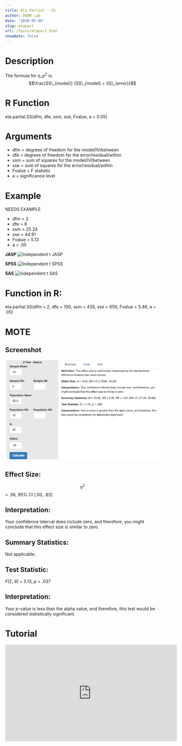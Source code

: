 ```yaml
---
title: Eta Partial - SS
author: DOOM Lab
date: '2018-05-09'
slug: etapart
url: /tests/etapart.html
showDate: false
---
```


<script src="//yihui.name/js/math-code.js"></script>
<script async
src="//cdn.bootcss.com/mathjax/2.7.1/MathJax.js?config=TeX-MML-AM_CHTML">
</script>

# Description   

The formula for $\eta\_p^2$ is: $$\frac{SS\_{model}} {SS\_{model} + SS\_{error}}$$

# R Function

eta.partial.SS(dfm, dfe, ssm, sse, Fvalue, a = 0.05)

# Arguments 

+ dfm = degrees of freedom for the model/IV/between   
+ dfe = degrees of freedom for the error/residual/within 
+ ssm = sum of squares for the model/IV/between
+ sse = sum of squares for the error/residual/within
+ Fvalue = F statistic   
+ a	= significance level

# Example  

NEEDS EXAMPLE

+ dfm = 2  
+ dfe = 8 
+ ssm = 25.24
+ sse = 44.91
+ Fvalue = 5.13   
+ a	= .05

**JASP**
![Independent t JASP](https://raw.githubusercontent.com/doomlab/shiny-server/master/MOTE/examples/independent%20t%20JASP.png)

**SPSS**
![Independent t SPSS](https://raw.githubusercontent.com/doomlab/shiny-server/master/MOTE/examples/independent%20t%20SPSS.png)

**SAS**
![Independent t SAS](https://raw.githubusercontent.com/doomlab/shiny-server/master/MOTE/examples/independent%20t%20SAS.PNG)

# Function in R: 

eta.partial.SS(dfm = 2, dfe = 100, ssm = 435, sse = 659, Fvalue = 5.46, a = .05)

# MOTE

## Screenshot

![Z-Test Means Screenshot](../images/z-test-means-screen.png)

## Effect Size:

$$\eta^2$$ = .56, 95% CI [.00, .83]

## Interpretation: 

Your confidence interval does include zero, and therefore, you might conclude that this effect size is similar to zero.

## Summary Statistics: 

Not applicable. 

## Test Statistic: 

*F*(2, 8) = 5.13, *p* = .037

## Interpretation: 

Your *p*-value is less than the alpha value, and therefore, this test would be considered statistically significant.

# Tutorial

<iframe width="560" height="315" src="https://www.youtube.com/embed/40XnVCphLFA" frameborder="0" allow="autoplay; encrypted-media" allowfullscreen></iframe>

